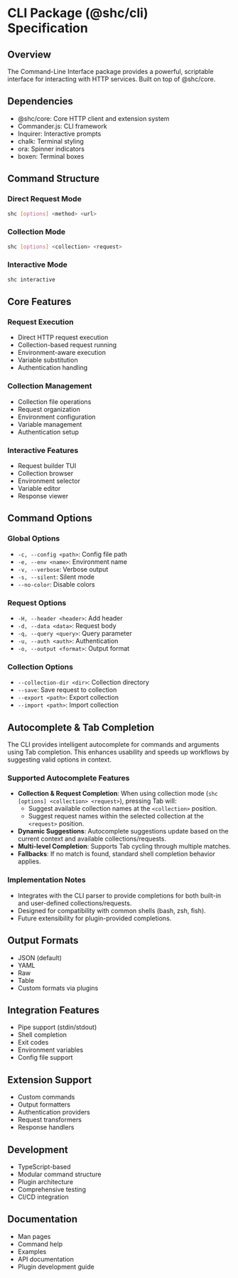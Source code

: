 # CLI Package (@shc/cli) Specification

## Overview

The Command-Line Interface package provides a powerful, scriptable interface for interacting with HTTP services. Built on top of @shc/core.

## Dependencies

- @shc/core: Core HTTP client and extension system
- Commander.js: CLI framework
- Inquirer: Interactive prompts
- chalk: Terminal styling
- ora: Spinner indicators
- boxen: Terminal boxes

## Command Structure

### Direct Request Mode

```bash
shc [options] <method> <url>
```

### Collection Mode

```bash
shc [options] <collection> <request>
```

### Interactive Mode

```bash
shc interactive
```

## Core Features

### Request Execution

- Direct HTTP request execution
- Collection-based request running
- Environment-aware execution
- Variable substitution
- Authentication handling

### Collection Management

- Collection file operations
- Request organization
- Environment configuration
- Variable management
- Authentication setup

### Interactive Features

- Request builder TUI
- Collection browser
- Environment selector
- Variable editor
- Response viewer

## Command Options

### Global Options

- `-c, --config <path>`: Config file path
- `-e, --env <name>`: Environment name
- `-v, --verbose`: Verbose output
- `-s, --silent`: Silent mode
- `--no-color`: Disable colors

### Request Options

- `-H, --header <header>`: Add header
- `-d, --data <data>`: Request body
- `-q, --query <query>`: Query parameter
- `-u, --auth <auth>`: Authentication
- `-o, --output <format>`: Output format

### Collection Options

- `--collection-dir <dir>`: Collection directory
- `--save`: Save request to collection
- `--export <path>`: Export collection
- `--import <path>`: Import collection

## Autocomplete & Tab Completion

The CLI provides intelligent autocomplete for commands and arguments using Tab completion. This enhances usability and speeds up workflows by suggesting valid options in context.

### Supported Autocomplete Features

- **Collection & Request Completion**: When using collection mode (`shc [options] <collection> <request>`), pressing Tab will:
  - Suggest available collection names at the `<collection>` position.
  - Suggest request names within the selected collection at the `<request>` position.
- **Dynamic Suggestions**: Autocomplete suggestions update based on the current context and available collections/requests.
- **Multi-level Completion**: Supports Tab cycling through multiple matches.
- **Fallbacks**: If no match is found, standard shell completion behavior applies.

### Implementation Notes
- Integrates with the CLI parser to provide completions for both built-in and user-defined collections/requests.
- Designed for compatibility with common shells (bash, zsh, fish).
- Future extensibility for plugin-provided completions.

## Output Formats

- JSON (default)
- YAML
- Raw
- Table
- Custom formats via plugins

## Integration Features

- Pipe support (stdin/stdout)
- Shell completion
- Exit codes
- Environment variables
- Config file support

## Extension Support

- Custom commands
- Output formatters
- Authentication providers
- Request transformers
- Response handlers

## Development

- TypeScript-based
- Modular command structure
- Plugin architecture
- Comprehensive testing
- CI/CD integration

## Documentation

- Man pages
- Command help
- Examples
- API documentation
- Plugin development guide
